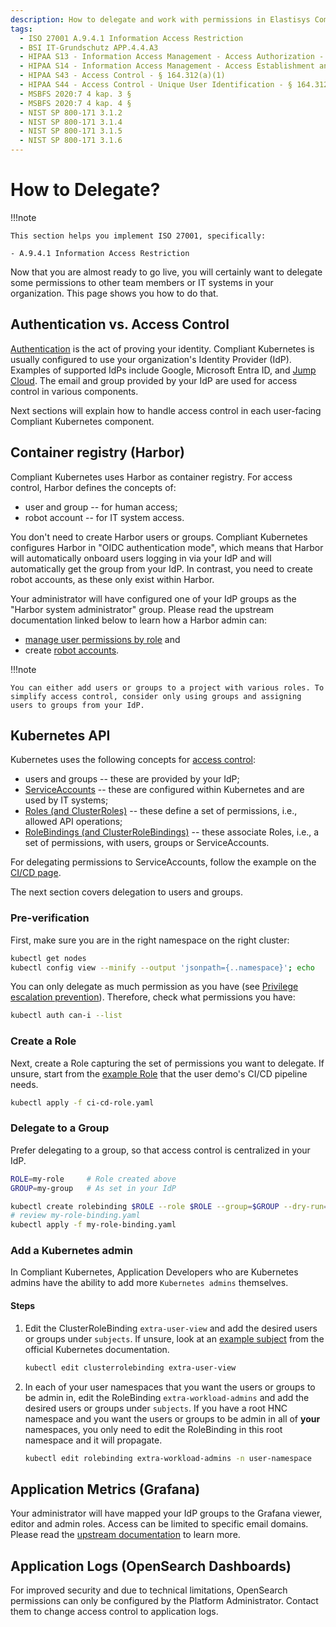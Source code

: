 ```yaml
---
description: How to delegate and work with permissions in Elastisys Compliant Kubernetes, the security-focused Kubernetes distribution.
tags:
  - ISO 27001 A.9.4.1 Information Access Restriction
  - BSI IT-Grundschutz APP.4.4.A3
  - HIPAA S13 - Information Access Management - Access Authorization - § 164.308(a)(4)(ii)(B)
  - HIPAA S14 - Information Access Management - Access Establishment and Modification - § 164.308(a)(4)(ii)(C)
  - HIPAA S43 - Access Control - § 164.312(a)(1)
  - HIPAA S44 - Access Control - Unique User Identification - § 164.312(a)(2)(i)
  - MSBFS 2020:7 4 kap. 3 §
  - MSBFS 2020:7 4 kap. 4 §
  - NIST SP 800-171 3.1.2
  - NIST SP 800-171 3.1.4
  - NIST SP 800-171 3.1.5
  - NIST SP 800-171 3.1.6
---
```


# How to Delegate?

!!!note

    This section helps you implement ISO 27001, specifically:

    - A.9.4.1 Information Access Restriction

Now that you are almost ready to go live, you will certainly want to delegate some permissions to other team members or IT systems in your organization.
This page shows you how to do that.

## Authentication vs. Access Control

[Authentication](https://en.wikipedia.org/wiki/Authentication) is the act of proving your identity. Compliant Kubernetes is usually configured to use your organization's Identity Provider (IdP). Examples of supported IdPs include Google, Microsoft Entra ID, and [Jump Cloud](https://jumpcloud.com/). The email and group provided by your IdP are used for access control in various components.

Next sections will explain how to handle access control in each user-facing Compliant Kubernetes component.

## Container registry (Harbor)

Compliant Kubernetes uses Harbor as container registry. For access control, Harbor defines the concepts of:

- user and group -- for human access;
- robot account -- for IT system access.

You don't need to create Harbor users or groups. Compliant Kubernetes configures Harbor in "OIDC authentication mode", which means that Harbor will automatically onboard users logging in via your IdP and will automatically get the group from your IdP. In contrast, you need to create robot accounts, as these only exist within Harbor.

Your administrator will have configured one of your IdP groups as the "Harbor system administrator" group.
Please read the upstream documentation linked below to learn how a Harbor admin can:

- [manage user permissions by role](https://goharbor.io/docs/2.4.0/administration/managing-users/user-permissions-by-role/) and
- create [robot accounts](https://goharbor.io/docs/2.4.0/administration/robot-accounts/).

!!!note

    You can either add users or groups to a project with various roles. To simplify access control, consider only using groups and assigning users to groups from your IdP.

## Kubernetes API

Kubernetes uses the following concepts for [access control](https://kubernetes.io/docs/reference/access-authn-authz/authentication/):

- users and groups -- these are provided by your IdP;
- [ServiceAccounts](https://kubernetes.io/docs/reference/access-authn-authz/service-accounts-admin/) -- these are configured within Kubernetes and are used by IT systems;
- [Roles (and ClusterRoles)](https://kubernetes.io/docs/reference/access-authn-authz/rbac/#role-and-clusterrole) -- these define a set of permissions, i.e., allowed API operations;
- [RoleBindings (and ClusterRoleBindings)](https://kubernetes.io/docs/reference/access-authn-authz/rbac/#rolebinding-and-clusterrolebinding) -- these associate Roles, i.e., a set of permissions, with users, groups or ServiceAccounts.

For delegating permissions to ServiceAccounts, follow the example on the [CI/CD page](ci-cd.md#external-cicd).

The next section covers delegation to users and groups.

### Pre-verification

First, make sure you are in the right namespace on the right cluster:

```bash
kubectl get nodes
kubectl config view --minify --output 'jsonpath={..namespace}'; echo
```

You can only delegate as much permission as you have (see [Privilege escalation prevention](https://kubernetes.io/docs/reference/access-authn-authz/rbac/#privilege-escalation-prevention-and-bootstrapping)). Therefore, check what permissions you have:

```bash
kubectl auth can-i --list
```

### Create a Role

Next, create a Role capturing the set of permissions you want to delegate. If unsure, start from the [example Role](https://github.com/elastisys/compliantkubernetes/blob/main/user-demo/deploy/ci-cd-role.yaml) that the user demo's CI/CD pipeline needs.

```bash
kubectl apply -f ci-cd-role.yaml
```

### Delegate to a Group

Prefer delegating to a group, so that access control is centralized in your IdP.

```bash
ROLE=my-role     # Role created above
GROUP=my-group   # As set in your IdP

kubectl create rolebinding $ROLE --role $ROLE --group=$GROUP --dry-run=client -o yaml > my-role-binding.yaml
# review my-role-binding.yaml
kubectl apply -f my-role-binding.yaml
```

### Add a Kubernetes admin

In Compliant Kubernetes, Application Developers who are Kubernetes admins have the ability to add more `Kubernetes admins` themselves.

#### Steps

1. Edit the ClusterRoleBinding `extra-user-view` and add the desired users or groups under `subjects`. If unsure, look at an [example subject](https://kubernetes.io/docs/reference/access-authn-authz/rbac/#referring-to-subjects) from the official Kubernetes documentation.

    ```bash
    kubectl edit clusterrolebinding extra-user-view
    ```

1. In each of your user namespaces that you want the users or groups to be admin in, edit the RoleBinding `extra-workload-admins` and add the desired users or groups under `subjects`. If you have a root HNC namespace and you want the users or groups to be admin in all of **your** namespaces, you only need to edit the RoleBinding in this root namespace and it will propagate.

    ```bash
    kubectl edit rolebinding extra-workload-admins -n user-namespace
    ```

## Application Metrics (Grafana)

Your administrator will have mapped your IdP groups to the Grafana viewer, editor and admin roles.
Access can be limited to specific email domains.
Please read the [upstream documentation](https://grafana.com/docs/grafana/latest/administration/roles-and-permissions/) to learn more.

## Application Logs (OpenSearch Dashboards)

For improved security and due to technical limitations, OpenSearch permissions can only be configured by the Platform Administrator.
Contact them to change access control to application logs.
